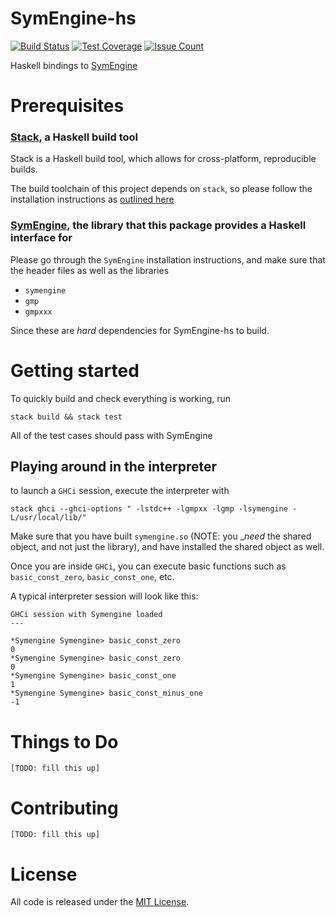 # SymEngine-hs

[![Build Status](https://travis-ci.org/bollu/symengine.hs.svg?branch=master)](https://travis-ci.org/bollu/symengine.hs)
[![Test Coverage](https://codeclimate.com/github/bollu/symengine.hs/badges/coverage.svg)](https://codeclimate.com/github/bollu/symengine.hs/coverage)
[![Issue Count](https://codeclimate.com/github/bollu/symengine.hs/badges/issue_count.svg)](https://codeclimate.com/github/bollu/symengine.hs)

Haskell bindings to [SymEngine](https://github.com/symengine/symengine)

# Prerequisites

### [Stack](http://docs.haskellstack.org/en/stable/README/), a Haskell build tool

Stack is a Haskell build tool, which allows for cross-platform, reproducible builds.

The build toolchain of this project depends on `stack`, so please follow the installation
instructions as [outlined here](http://docs.haskellstack.org/en/stable/README/#how-to-install)

### [SymEngine](), the library that this package provides a Haskell interface for

Please go through the `SymEngine` installation instructions, and make sure that the header files
as well as the libraries

* `symengine`
* `gmp`
* `gmpxxx`

Since these are *hard* dependencies for SymEngine-hs to build.

# Getting started

To quickly build and check everything is working, run

```
stack build && stack test
```

All of the test cases should pass with SymEngine

## Playing around in the interpreter

to launch a `GHCi` session, execute the interpreter with

```
stack ghci --ghci-options " -lstdc++ -lgmpxx -lgmp -lsymengine -L/usr/local/lib/"
```


Make sure that you have built `symengine.so` (NOTE: you __need_ the shared object, and not just the library), and
have installed the shared object as well.


Once you are inside `GHCi`, you can execute basic functions such as `basic_const_zero`, `basic_const_one`, etc.


A typical  interpreter session will look like this:

```
GHCi session with Symengine loaded
---

*Symengine Symengine> basic_const_zero
0
*Symengine Symengine> basic_const_zero
0
*Symengine Symengine> basic_const_one
1
*Symengine Symengine> basic_const_minus_one
-1
```

# Things to Do

`[TODO: fill this up]`

# Contributing

`[TODO: fill this up]`

# License

All code is released under the [MIT License](https://github.com/symengine/symengine.hs/blob/master/LICENSE.md).

